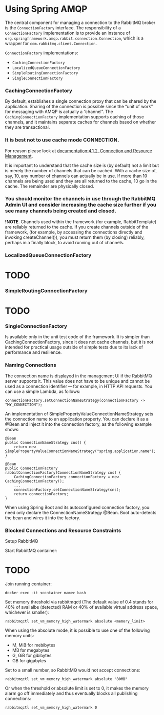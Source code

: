 # Using Spring AMQP

The central component for managing a connection to the RabbitMQ broker is the ```ConnectionFactory``` interface. The responsibility of a ```ConnectionFactory``` implementation is to provide an instance of ```org.springframework.amqp.rabbit.connection.Connection```, which is a wrapper for ```com.rabbitmq.client.Connection```.

```ConnectionFactory``` implementations:
* ```CachingConnectionFactory```
* ```LocalizedQueueConnectionFactory```
* ```SimpleRoutingConnectionFactory```
* ```SingleConnectionFactory```

### CachingConnectionFactory

By default, establishes a single connection proxy that can be shared by the application. Sharing of the connection is possible since the “unit of work” for messaging with AMQP is actually a “channel”. The ```CachingConnectionFactory``` implementation supports caching of those channels, and it maintains separate caches for channels based on whether they are transactional.

### It is best not to use cache mode CONNECTION.
For reason please look at [documentation:4.1.2. Connection and Resource Management](https://docs.spring.io/spring-amqp/docs/current/reference/html/).

It is important to understand that the cache size is (by default) not a limit but is merely the number of channels that can be cached. With a cache size of, say, 10, any number of channels can actually be in use. If more than 10 channels are being used and they are all returned to the cache, 10 go in the cache. The remainder are physically closed.

### You should monitor the channels in use through the RabbitMQ Admin UI and consider increasing the cache size further if you see many channels being created and closed.

**!NOTE**. Channels used within the framework (for example, RabbitTemplate) are reliably returned to the cache. If you create channels outside of the framework, (for example, by accessing the connections directly and invoking createChannel()), you must return them (by closing) reliably, perhaps in a finally block, to avoid running out of channels.

### LocalizedQueueConnectionFactory
# TODO
### SimpleRoutingConnectionFactory
# TODO
### SingleConnectionFactory 

Is available only in the unit test code of the framework. It is simpler than CachingConnectionFactory, since it does not cache channels, but it is not intended for practical usage outside of simple tests due to its lack of performance and resilience.

### Naming Connections

The connection name is displayed in the management UI if the RabbitMQ server supports it. This value does not have to be unique and cannot be used as a connection identifier — for example, in HTTP API requests. You can use a simple Lambda, as follows:
```
connectionFactory.setConnectionNameStrategy(connectionFactory -> "MY_CONNECTION");
```
An implementation of SimplePropertyValueConnectionNameStrategy sets the connection name to an application property. You can declare it as a @Bean and inject it into the connection factory, as the following example shows:
```
@Bean
public ConnectionNameStrategy cns() {
    return new SimplePropertyValueConnectionNameStrategy("spring.application.name");
}

@Bean
public ConnectionFactory rabbitConnectionFactory(ConnectionNameStrategy cns) {
    CachingConnectionFactory connectionFactory = new CachingConnectionFactory();
    ...
    connectionFactory.setConnectionNameStrategy(cns);
    return connectionFactory;
}
```

When using Spring Boot and its autoconfigured connection factory, you need only declare the ConnectionNameStrategy @Bean. Boot auto-detects the bean and wires it into the factory.

### Blocked Connections and Resource Constraints

Setup RabbitMQ 

Start RabbitMQ container:
# TODO
Join running container:
```
docker exec -it <container name> bash
```
Set memory threshold via rabbitmqctl (The default value of 0.4 stands for 40% of availalbe (detected) RAM or 40% of available virtual address space, whichever is smaller):
```
rabbitmqctl set_vm_memory_high_watermark absolute <memory_limit>
```
When using the absolute mode, it is possible to use one of the following memory units:
* M, MiB for mebibytes
* MB for megabytes
* G, GiB for gibibytes
* GB for gigabytes

Set to a small number, so RabbitMQ would not accept connections:
```
rabbitmqctl set_vm_memory_high_watermark absolute "80MB"
```

Or when the threshold or absolute limit is set to 0, it makes the memory alarm go off immediately and thus eventually blocks all publishing connections:
```
rabbitmqctl set_vm_memory_high_watermark 0
```


























